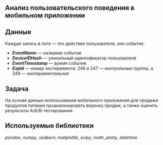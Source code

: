## Анализ пользовательского поведения в мобильном приложении

## Данные

Каждая запись в логе — это действие пользователя, или событие.

- ***EventName*** — название события
- ***DeviceIDHash*** — уникальный идентификатор пользователя
- ***EventTimestamp*** — время события
- ***ExpId*** — номер эксперимента: 246 и 247 — контрольные группы, а 248 — экспериментальная

## Задача

На основе данных использования мобильного приложения для продажи продуктов питания проанализировать воронку продаж, а также оценить результаты A/A/B-тестирования.

## Используемые библиотеки

*pandas*, *numpy*, *seaborn*, *matplotlib*, *scipy*, *math*, *plotly*, *datetime*
